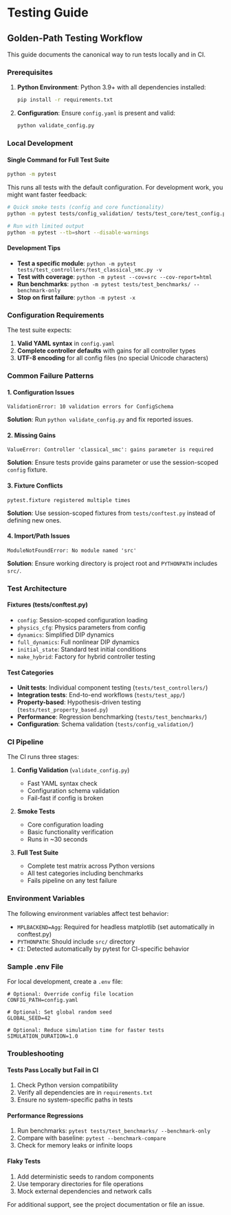# Testing Guide

## Golden-Path Testing Workflow

This guide documents the canonical way to run tests locally and in CI.

### Prerequisites

1. **Python Environment**: Python 3.9+ with all dependencies installed:
   ```bash
   pip install -r requirements.txt
   ```

2. **Configuration**: Ensure `config.yaml` is present and valid:
   ```bash
   python validate_config.py
   ```

### Local Development

#### Single Command for Full Test Suite

```bash
python -m pytest
```

This runs all tests with the default configuration. For development work, you might want faster feedback:

```bash
# Quick smoke tests (config and core functionality)
python -m pytest tests/config_validation/ tests/test_core/test_config.py -v

# Run with limited output
python -m pytest --tb=short --disable-warnings
```

#### Development Tips

- **Test a specific module**: `python -m pytest tests/test_controllers/test_classical_smc.py -v`
- **Test with coverage**: `python -m pytest --cov=src --cov-report=html`
- **Run benchmarks**: `python -m pytest tests/test_benchmarks/ --benchmark-only`
- **Stop on first failure**: `python -m pytest -x`

### Configuration Requirements

The test suite expects:

1. **Valid YAML syntax** in `config.yaml`
2. **Complete controller defaults** with gains for all controller types
3. **UTF-8 encoding** for all config files (no special Unicode characters)

### Common Failure Patterns

#### 1. Configuration Issues

```
ValidationError: 10 validation errors for ConfigSchema
```

**Solution**: Run `python validate_config.py` and fix reported issues.

#### 2. Missing Gains

```
ValueError: Controller 'classical_smc': gains parameter is required
```

**Solution**: Ensure tests provide gains parameter or use the session-scoped `config` fixture.

#### 3. Fixture Conflicts

```
pytest.fixture registered multiple times
```

**Solution**: Use session-scoped fixtures from `tests/conftest.py` instead of defining new ones.

#### 4. Import/Path Issues

```
ModuleNotFoundError: No module named 'src'
```

**Solution**: Ensure working directory is project root and `PYTHONPATH` includes `src/`.

### Test Architecture

#### Fixtures (tests/conftest.py)

- `config`: Session-scoped configuration loading
- `physics_cfg`: Physics parameters from config
- `dynamics`: Simplified DIP dynamics
- `full_dynamics`: Full nonlinear DIP dynamics
- `initial_state`: Standard test initial conditions
- `make_hybrid`: Factory for hybrid controller testing

#### Test Categories

- **Unit tests**: Individual component testing (`tests/test_controllers/`)
- **Integration tests**: End-to-end workflows (`tests/test_app/`)
- **Property-based**: Hypothesis-driven testing (`tests/test_property_based.py`)
- **Performance**: Regression benchmarking (`tests/test_benchmarks/`)
- **Configuration**: Schema validation (`tests/config_validation/`)

### CI Pipeline

The CI runs three stages:

1. **Config Validation** (`validate_config.py`)
   - Fast YAML syntax check
   - Configuration schema validation
   - Fail-fast if config is broken

2. **Smoke Tests**
   - Core configuration loading
   - Basic functionality verification
   - Runs in ~30 seconds

3. **Full Test Suite**
   - Complete test matrix across Python versions
   - All test categories including benchmarks
   - Fails pipeline on any test failure

### Environment Variables

The following environment variables affect test behavior:

- `MPLBACKEND=Agg`: Required for headless matplotlib (set automatically in conftest.py)
- `PYTHONPATH`: Should include `src/` directory
- `CI`: Detected automatically by pytest for CI-specific behavior

### Sample .env File

For local development, create a `.env` file:

```env
# Optional: Override config file location
CONFIG_PATH=config.yaml

# Optional: Set global random seed
GLOBAL_SEED=42

# Optional: Reduce simulation time for faster tests
SIMULATION_DURATION=1.0
```

### Troubleshooting

#### Tests Pass Locally but Fail in CI

1. Check Python version compatibility
2. Verify all dependencies are in `requirements.txt`
3. Ensure no system-specific paths in tests

#### Performance Regressions

1. Run benchmarks: `pytest tests/test_benchmarks/ --benchmark-only`
2. Compare with baseline: `pytest --benchmark-compare`
3. Check for memory leaks or infinite loops

#### Flaky Tests

1. Add deterministic seeds to random components
2. Use temporary directories for file operations
3. Mock external dependencies and network calls

For additional support, see the project documentation or file an issue.